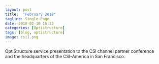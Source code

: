 ```yaml
---
layout: post
title:  "February 2018"
tagline: Single Page
date: 2018-02-10 15:32
categories: [Optistructure]
tags: [blog, optistructure]
image: csi1.png
---
```


OptiStructure service presentation to the CSI channel partner conference and the headquarters of the CSI-America in San Francisco.
